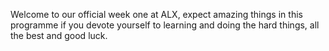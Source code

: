 Welcome to our official week one at ALX, expect amazing things in this programme if you devote yourself to learning and doing the hard things, all the best and good luck.
